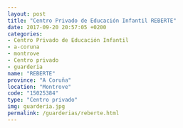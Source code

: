 ```yaml
---
layout: post
title: "Centro Privado de Educación Infantil REBERTE"
date: 2017-09-20 20:57:05 +0200
categories:
- Centro Privado de Educación Infantil
- a-coruna
- montrove
- Centro privado
- guarderia
name: "REBERTE"
province: "A Coruña"
location: "Montrove"
code: "15025384"
type: "Centro privado"
img: guarderia.jpg
permalink: /guarderias/reberte.html
---
```

